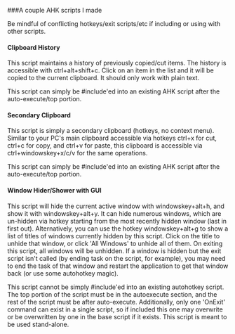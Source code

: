 ###A couple AHK scripts I made

Be mindful of conflicting hotkeys/exit scripts/etc if including or using with other scripts.

#### Clipboard History

This script maintains a history of previously copied/cut items. The history is accessible with ctrl+alt+shift+c. Click on an item in the list and it will be copied to the current clipboard. It should only work with plain text.

This script can simply be #include'ed into an existing AHK script after the auto-execute/top portion.

#### Secondary Clipboard

This script is simply a secondary clipboard (hotkeys, no context menu). Similar to your PC's main clipboard accessible via hotkeys ctrl+x for cut, ctrl+c for copy, and ctrl+v for paste, this clipboard is accessible via ctrl+windowskey+x/c/v for the same operations.

This script can simply be #include'ed into an existing AHK script after the auto-execute/top portion.

#### Window Hider/Shower with GUI

This script will hide the current active window with windowskey+alt+h, and show it with windowskey+alt+y. It can hide numerous windows, which are un-hidden via hotkey starting from the most recently hidden window (last in first out). Alternatively, you can use the hotkey windowskey+alt+g to show a list of titles of windows currently hidden by this script. Click on the title to unhide that window, or click 'All Windows' to unhide all of them. On exiting this script, all windows will be unhidden. If a window is hidden but the exit script isn't called (by ending task on the script, for example), you may need to end the task of that window and restart the application to get that window back (or use some autohotkey magic).

This script cannot be simply #include'ed into an existing autohotkey script. The top portion of the script must be in the autoexecute section, and the rest of the script must be after auto-execute. Additionally, only one 'OnExit' command can exist in a single script, so if included this one may overwrite or be overwritten by one in the base script if it exists. This script is meant to be used stand-alone.